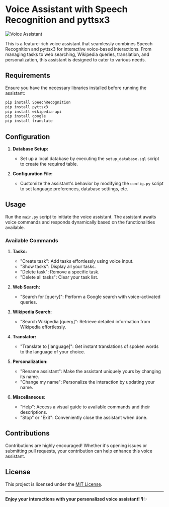 # Voice Assistant with Speech Recognition and pyttsx3

![Voice Assistant](voice_assistant.jpg)

This is a feature-rich voice assistant that seamlessly combines Speech Recognition and pyttsx3 for interactive voice-based interactions. From managing tasks to web searching, Wikipedia queries, translation, and personalization, this assistant is designed to cater to various needs.

## Requirements

Ensure you have the necessary libraries installed before running the assistant:

```bash
pip install SpeechRecognition
pip install pyttsx3
pip install wikipedia-api
pip install google
pip install translate
```

## Configuration

1. **Database Setup:**
   - Set up a local database by executing the `setup_database.sql` script to create the required table.

2. **Configuration File:**
   - Customize the assistant's behavior by modifying the `config.py` script to set language preferences, database settings, etc.

## Usage

Run the `main.py` script to initiate the voice assistant. The assistant awaits voice commands and responds dynamically based on the functionalities available.

### Available Commands

1. **Tasks:**
   - "Create task": Add tasks effortlessly using voice input.
   - "Show tasks": Display all your tasks.
   - "Delete task": Remove a specific task.
   - "Delete all tasks": Clear your task list.

2. **Web Search:**
   - "Search for [query]": Perform a Google search with voice-activated queries.

3. **Wikipedia Search:**
   - "Search Wikipedia [query]": Retrieve detailed information from Wikipedia effortlessly.

4. **Translator:**
   - "Translate to [language]": Get instant translations of spoken words to the language of your choice.

5. **Personalization:**
   - "Rename assistant": Make the assistant uniquely yours by changing its name.
   - "Change my name": Personalize the interaction by updating your name.

6. **Miscellaneous:**
   - "Help": Access a visual guide to available commands and their descriptions.
   - "Stop" or "Exit": Conveniently close the assistant when done.

## Contributions

Contributions are highly encouraged! Whether it's opening issues or submitting pull requests, your contribution can help enhance this voice assistant.

## License

This project is licensed under the [MIT License](LICENSE).

---

**Enjoy your interactions with your personalized voice assistant!** 🎙️✨
